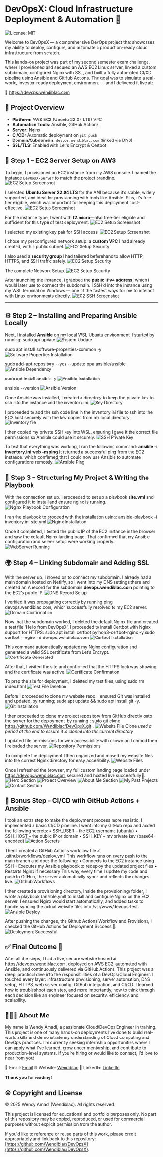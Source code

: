 # DevOpsX: Cloud Infrastructure Deployment & Automation 🚀
![License: MIT](https://img.shields.io/badge/License-MIT-yellow.svg)

Welcome to DevOpsX — a comprehensive DevOps project that showcases my ability to deploy, configure, and automate a production-ready cloud infrastructure from scratch.

This hands-on project was part of my second semester exam challenge, where I provisioned and secured an AWS EC2 Linux server, linked a custom subdomain, configured Nginx with SSL, and built a fully automated CI/CD pipeline using Ansible and GitHub Actions.
The goal was to simulate a real-world, investor-ready deployment environment — and I delivered it live at:

🔗 https://devops.wendiblac.com

## 🔧 Project Overview

- **Platform:** AWS EC2 (Ubuntu 22.04 LTS) VPC
- **Automation Tools:** Ansible, GitHub Actions
- **Server:** Nginx
- **CI/CD:** Automatic deployment on `git push`
- **Domain/Subdomain:** `devops.wendiblac.com` (linked via DNS)
- **SSL/TLS:** Enabled with Let's Encrypt & Certbot


## 🚀 Step 1 – EC2 Server Setup on AWS

To begin, I provisioned an EC2 instance from my AWS console. I named the instance `DevOpsX-Server` to match the project branding.
![EC2 Setup Screenshot](./screenshots/ec2-name.png)

I selected **Ubuntu Server 22.04 LTS** for the AMI because it’s stable, widely supported, and ideal for provisioning with tools like Ansible. Plus, it’s free-tier eligible, which was important for keeping this deployment cost-effective.
![EC2 Setup Screenshot](./screenshots/ec2-ubuntu.png)

For the instance type, I went with **t2.micro**—also free-tier eligible and sufficient for this type of test deployment.
![EC2 Setup Screenshot](./screenshots/ec2-type.png)

I selected my existing key pair for SSH access.
![EC2 Setup Screenshot](./screenshots/ec2-key.png)

I chose my preconfigured network setup: a **custom VPC** I had already created, with a public subnet.
![EC2 Setup Security](./screenshots/vpc.png) 

I also used a **security group** I had tailored beforehand to allow HTTP, HTTPS, and SSH traffic safely.
![EC2 Setup Security](./screenshots/ec2-sg.png)

The complete Network Setup.
![EC2 Setup Security](./screenshots/ec2-network.png)

After launching the instance, I grabbed the **public IPv4 address**, which I would later use to connect the subdomain. 
I SSH’d into the instance using my WSL terminal on Windows — one of the fastest ways for me to interact with Linux environments directly.
![EC2 SSH Screenshot](./screenshots/ssh.png)

---

## ⚙️ Step 2 – Installing and Preparing Ansible Locally

Next, I installed **Ansible** on my local WSL Ubuntu environment. I started by running:
sudo apt update
![System Update](./screenshots/sys-update.png)

sudo apt install software-properties-common -y
![Software Properties Installation](./screenshots/software-install.png)

sudo add-apt-repository --yes --update ppa:ansible/ansible
![Ansible Dependency](./screenshots/ppa-ansible.png)

sudo apt install ansible -y
![Ansible Installation](./screenshots/ansible.png)

ansible --version
![Ansible Version](./screenshots/ansible-v.png)

Once Ansible was installed, I created a directory to keep the private key to ssh into the instance and the inventory.ini.
![Key Directory](./screenshots/key-dir.png)

I proceeded to add the ssh code line in the inventory.ini file to ssh into the EC2 host securely with the key copied from my local directory.
![Inventory file](./screenshots/inventory.png)

I then copied my private SSH key into WSL, ensuring I gave it the correct file permissions so Ansible could use it securely.
![SSH Private Key](./screenshots/key.png)

To test that everything was working, I ran the following command:
**ansible -i inventory.ini web -m ping**
It returned a successful ping from the EC2 instance, which confirmed that I could now use Ansible to automate configurations remotely.
![Ansible Ping](./screenshots/ansible-ping.png)

## 📁 Step 3 – Structuring My Project & Writing the Playbook

With the connection set up, I proceeded to set up a playbook **site.yml** and configured it to install and ensure nginx is running. 
![Nginx Playbook Configuration](./screenshots/playbook-nginx.png)

I ran the playbook to proceed with the installation using:
ansible-playbook -i inventory.ini site.yml
![Nginx Installation](./screenshots/nginx.png)

Once it completed, I tested the public IP of the EC2 instance in the browser and saw the default Nginx landing page. That confirmed that my Ansible configuration and server setup were working properly.
![WebServer Running](./screenshots/webserver.png)


## 🌍 Step 4 – Linking Subdomain and Adding SSL

With the server up, I moved on to connect my subdomain. I already had a main domain hosted on Netlify, so I went into my DNS settings there and created an A record for the subdomain **devops.wendiblac.com** pointing to the EC2’s public IP.
![DNS Record Setup](./screenshots/dns.png)

I verified it was propagating correctly by running ping devops.wendiblac.com, which successfully resolved to my EC2 server.
![Domain Confirmation](./screenshots/devops-ping.png)

Now that the subdomain worked, I deleted the default Nginx file and created a test file 'Hello from DevOpsX', I proceeded to install Certbot with Nginx support for HTTPS:
sudo apt install certbot python3-certbot-nginx -y
sudo certbot --nginx -d devops.wendiblac.com
![Certbot Installation](./screenshots/certbot-inst.png)

This command automatically updated my Nginx configuration and generated a valid SSL certificate from Let’s Encrypt. 
![Certificate Generated](./screenshots/cert.png)

After that, I visited the site and confirmed that the HTTPS lock was showing and the certificate was active.
![Certificate Confirmation](./screenshots/test-site.png)

To prep the site for deployment, I deleted my test files, using sudo rm index.html
![Test File Deletion](./screenshots/rm-testfile.png) 

Before I proceeded to clone my website repo, I ensured Git was installed and updated, by running; sudo apt update && sudo apt install git -y.
![Git Installation](./screenshots/git-inst.png) 

I then proceeded to clone my project repository from GitHub directly onto the server for the deployment, by running ; sudo git clone https://github.com/Wendiblac/DevOpsX.git .
![Website File Clone](./screenshots/repo.png)
_used a period at the end to ensure it is cloned into the current directory_

I updated file permissions for web accessibility with chown and chmod then I reloaded the server.
![Repository Permissions](./screenshots/repo-perm.png)

To complete the deployment I then organized and moved my website files into the correct Nginx directory for easy accesibility.
![Website Files](./screenshots/site-files.png)
 
Once I refreshed the browser, my full custom landing page loaded under https://devops.wendiblac.com secured and hosted live successfully🚀.
![Hero Section](./screenshots/hero.png)
![Project Overview](./screenshots/overview.png)
![About Me Section](./screenshots/about.png)
![My Past Projects](./screenshots/projects.png)
![Contact Section](./screenshots/contact.png)


## 🔁 Bonus Step – CI/CD with GitHub Actions + Ansible

I took an extra step to make the deployment process more realistic, I implemented a basic CI/CD pipeline.
I went into my GitHub repo and added the following secrets:
•	SSH_USER – the EC2 username (ubuntu)
•	SSH_HOST – the public IP or domain
•	SSH_KEY – my private key (base64-encoded)
![Action Secrets](./screenshots/secrets.png)

Then I created a GitHub Actions workflow file at .github/workflows/deploy.yml. This workflow runs on every push to the main branch and does the following:
•	Connects to the EC2 instance using SSH
•	Executes my Ansible playbook to redeploy the updated project files
•	Restarts Nginx if necessary
This way, every time I update my code and push to GitHub, the server automatically syncs and reflects the changes live.
![Github Workflows](./screenshots/deploy-yml.png)


I then created a provisioning directory, Inside the provisioning/ folder, I wrote a playbook (ansible.yml) to install and configure Nginx on the EC2 server. I ensured Nginx would start automatically, and added tasks to handle syncing the actual website files into /var/www/devops-test.
![Ansible Deploy](./screenshots/ansible-yml.png)

After pushing the changes, the Github Actions Workflow and Provisions, I checked the GitHub Actions for Deployment Success 🚀.
![Deployment Successful](./screenshots/deployed.png)


## ✅ Final Outcome 🍾

After all the steps, I had a live, secure website hosted at https://devops.wendiblac.com, deployed on AWS EC2, automated with Ansible, and continuously delivered via GitHub Actions.
This project was a deep, practical dive into the responsibilities of a DevOps/Cloud Engineer. I touched every layer: infrastructure provisioning, server automation, DNS setup, HTTPS, web server config, GitHub integration, and CI/CD.
I learned how to troubleshoot each step, and more importantly, how to think through each decision like an engineer focused on security, efficiency, and scalability.


## 🙋🏽‍♀️ About Me

My name is Wendy Amadi, a passionate Cloud/DevOps Engineer in training. This project is one of many hands-on deployments I’ve done to build real-world skills and demonstrate my understanding of Cloud computing and DevOps practices.
I’m currently seeking internship opportunities where I can apply what I’ve learned, grow under mentorship, and contribute to production-level systems.
If you’re hiring or would like to connect, I’d love to hear from you!

📧 Email: [Email](info@wendiblac.com)
🌐 Website: [Wendiblac](https://www.wendiblac.com)
🔗 LinkedIn: [LinkedIn](https://www.linkedin.com/in/wendiblac)

**Thank you for reading!**

## © Copyright and License

© 2025 Wendy Amadi (Wendiblac). All rights reserved.

This project is licensed for educational and portfolio purposes only. No part of this repository may be copied, reproduced, or used for commercial purposes without explicit permission from the author.

If you'd like to reference or reuse parts of this work, please credit appropriately and link back to this repository: [https://github.com/Wendiblac/DevOpsX](https://github.com/Wendiblac/DevOpsX).
